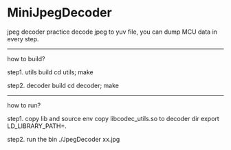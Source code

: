 # MiniJpegDecoder
jpeg decoder practice
decode jpeg to yuv file, you can dump MCU data in every step.

--------------------------------------------------------------
how to build?

step1. utils build
  cd utils; make

step2. decoder build
  cd decoder; make

--------------------------------------------------------------
how to run?

step1. copy lib and source env
  copy libcodec_utils.so to decoder dir
  export LD_LIBRARY_PATH=.

step2. run the bin
  ./JpegDecoder xx.jpg
